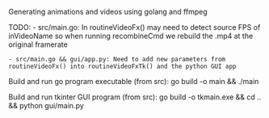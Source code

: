 Generating animations and videos using golang and ffmpeg

TODO:
    - src/main.go: In routineVideoFx() may need to detect source FPS of inVideoName so when running recombineCmd we rebuild the .mp4 at the original framerate
    
    - src/main.go && gui/app.py: Need to add new parameters from routineVideoFx() into routineVideoFxTk() and the python GUI app 

Build and run go program executable (from src): go build -o main && ./main

Build and run tkinter GUI program (from src): go build -o tkmain.exe && cd .. && python gui/main.py
